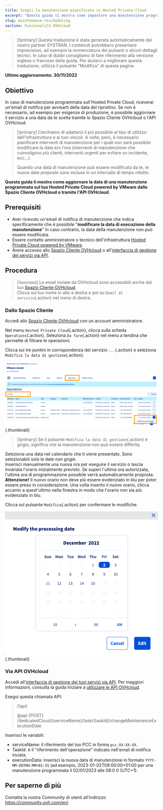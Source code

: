 ```yaml
---
title: Scegli la manutenzione pianificata su Hosted Private Cloud
excerpt: "Questa guida ti mostra come impostare una manutenzione programmata sul tuo servizio Hosted Private Cloud powered by VMware"
slug: maintenance-rescheduling
section: Funzionalità OVHcloud
---
```


> [!primary]
> Questa traduzione è stata generata automaticamente dal nostro partner SYSTRAN. I contenuti potrebbero presentare imprecisioni, ad esempio la nomenclatura dei pulsanti o alcuni dettagli tecnici. In caso di dubbi consigliamo di fare riferimento alla versione inglese o francese della guida. Per aiutarci a migliorare questa traduzione, utilizza il pulsante "Modifica" di questa pagina.
>

**Ultimo aggiornamento: 30/11/2022**

## Obiettivo

In caso di manutenzione programmata sull'Hosted Private Cloud, riceverai un'email di notifica per avvisarti della data del ripristino. Se non è necessario, ad esempio per esigenze di produzione, è possibile aggiornare il servizio a una data da te scelta tramite lo Spazio Cliente OVHcloud o l'API OVHcloud.

> [!primary]
> Cerchiamo di adattarci il più possibile al tipo di utilizzo dell'infrastruttura e ai tuoi vincoli. A volte, però, è necessario pianificare interventi di manutenzione per i quali non sarà possibile modificare la data e/o l'ora (interventi di manutenzione che coinvolgono più clienti, interventi urgenti per evitare un incidente, ecc...).
>
> Quando una data di manutenzione può essere modificata da te, le nuove date proposte sono incluse in un intervallo di tempo ridotto.

**Questa guida ti mostra come aggiornare la data di una manutenzione programmata sul tuo Hosted Private Cloud powered by VMware dallo Spazio Cliente OVHcloud o tramite l'API OVHcloud.**

## Prerequisiti

- Aver ricevuto un'email di notifica di manutenzione che indica specificamente che è possibile "**modificare la data di esecuzione della manutenzione**" In caso contrario, la data della manutenzione non può essere modificata.
- Essere contatto amministratore o tecnico dell'infrastruttura [Hosted Private Cloud powered by VMware](https://www.ovhcloud.com/it/enterprise/products/hosted-private-cloud/).
- Avere accesso allo [Spazio Cliente OVHcloud](https://www.ovh.com/auth/?action=gotomanager&from=https://www.ovh.it/&ovhSubsidiary=it) o all'[interfaccia di gestione dei servizi via API](https://eu.api.ovh.com/).

## Procedura

> [!success]
> Le email inviate da OVHcloud sono accessibili anche dal tuo [Spazio Cliente OVHcloud](https://www.ovh.com/auth/?action=gotomanager&from=https://www.ovh.it/&ovhSubsidiary=it).<br>
> Clicca sul tuo nome in alto a destra e poi su `Email di servizio`{.action} nel menu di destra.

### Dallo Spazio Cliente

Accedi allo [Spazio Cliente OVHcloud](https://www.ovh.com/auth/?action=gotomanager&from=https://www.ovh.it/&ovhSubsidiary=it) con un account amministratore.

Nel menu `Hosted Private Cloud`{.action}, clicca sulla scheda `Operations`{.action}. Seleziona `Da fare`{.action} nel menu a tendina che permette di filtrare le operazioni.

Clicca sui tre puntini in corrispondenza del servizio `...`{.action} e seleziona `Modifica la data di gestione`{.action}.

![modifica oraria](images/maintenance-date-edition01.png){.thumbnail}

> [!primary]
> Se il pulsante `Modifica la data di gestione`{.action} è grigio, significa che la manutenzione non può essere differita.

Seleziona una data nel calendario che ti viene presentato. Sono selezionabili solo le date non grigie.<br>
Inserisci manualmente una nuova ora per eseguire il servizio o lascia invariata l'orario inizialmente previsto. Se superi l'ultima ora autorizzata, l'ultima ora di programmazione possibile verrà automaticamente proposta.<br>
**Attenzione!** Il nuovo orario non deve più essere evidenziato in blu per poter essere preso in considerazione. Una volta inserito il nuovo orario, clicca accanto a quest'ultimo nella finestra in modo che l'orario non sia più evidenziato in blu.

Clicca sul pulsante `Modifica`{.action} per confermare le modifiche.

![modifica oraria](images/maintenance-date-edition02.png){.thumbnail}

### Via API OVHcloud

Accedi all'[interfaccia di gestione dei tuoi servizi via API](https://eu.api.ovh.com/). Per maggiori informazioni, consulta la guida Iniziare a [utilizzare le API OVHcloud](https://docs.ovh.com/it/api/first-steps-with-ovh-api/).

Esegui questa chiamata API:

> [!api]
>
> @api {POST} /dedicatedCloud/{serviceName}/task/{taskId}/changeMaintenanceExecutionDate
>

Inserisci le variabili:

- serviceName: il riferimento del tuo PCC in forma `pcc-XX-XX-XX`.
- TaskId: è il "riferimento dell'operazione" indicato nell'email di notifica inviata.
- executionData: inserisci la nuova data di manutenzione in formato `YYYY-MM-DDTHH:MM+01:SS` (ad esempio, 2023-01-02T08:00:00+01:00 per una manutenzione programmata il 02/01/2023 alle 08:0 0 (UTC+1).

## Per saperne di più

Contatta la nostra Community di utenti all’indirizzo <https://community.ovh.com/en/>.